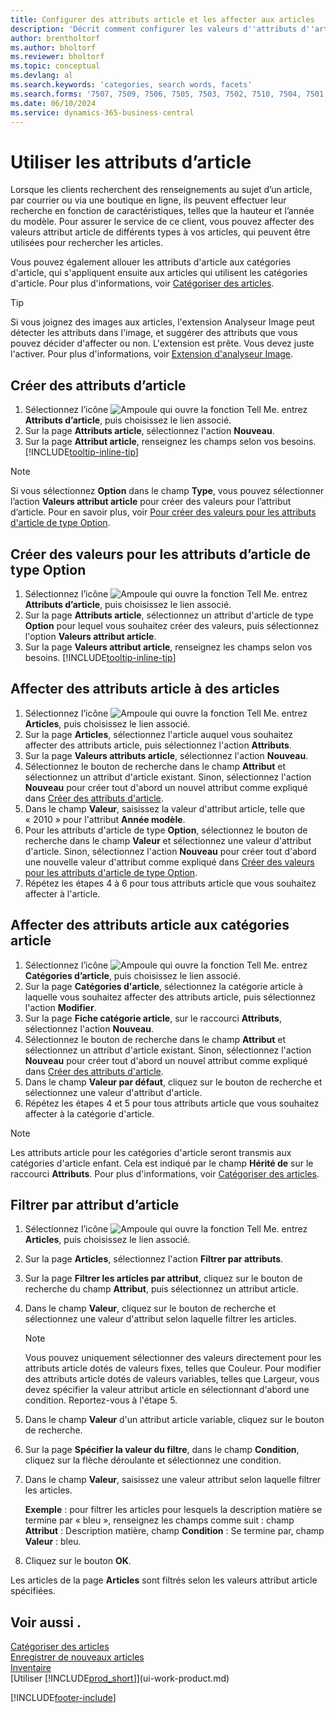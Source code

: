 ```yaml
---
title: Configurer des attributs article et les affecter aux articles
description: 'Décrit comment configurer les valeurs d''attributs d''articles, par exemple, qui peuvent être utilisées comme mots recherchés, et les affecter aux articles et aux catégories article.'
author: brentholtorf
ms.author: bholtorf
ms.reviewer: bholtorf
ms.topic: conceptual
ms.devlang: al
ms.search.keywords: 'categories, search words, facets'
ms.search.forms: '7507, 7509, 7506, 7505, 7503, 7502, 7510, 7504, 7501, 7500, 9110, 5734, 7508'
ms.date: 06/10/2024
ms.service: dynamics-365-business-central
---
```

# <a name="work-with-item-attributes"></a>Utiliser les attributs d’article

Lorsque les clients recherchent des renseignements au sujet d’un article, par courrier ou via une boutique en ligne, ils peuvent effectuer leur recherche en fonction de caractéristiques, telles que la hauteur et l’année du modèle. Pour assurer le service de ce client, vous pouvez affecter des valeurs attribut article de différents types à vos articles, qui peuvent être utilisées pour rechercher les articles.

Vous pouvez également allouer les attributs d'article aux catégories d'article, qui s'appliquent ensuite aux articles qui utilisent les catégories d'article. Pour plus d'informations, voir [Catégoriser des articles](inventory-how-categorize-items.md).

> [!TIP]  
> Si vous joignez des images aux articles, l'extension Analyseur Image peut détecter les attributs dans l'image, et suggérer des attributs que vous pouvez décider d'affecter ou non. L'extension est prête. Vous devez juste l'activer. Pour plus d'informations, voir [Extension d'analyseur Image](ui-extensions-image-analyzer.md).

## <a name="create-item-attributes"></a>Créer des attributs d’article

1. Sélectionnez l’icône ![Ampoule qui ouvre la fonction Tell Me.](media/ui-search/search_small.png "Dites-moi ce que vous voulez faire") entrez **Attributs d’article**, puis choisissez le lien associé.
2. Sur la page **Attributs article**, sélectionnez l'action **Nouveau**.
3. Sur la page **Attribut article**, renseignez les champs selon vos besoins. [!INCLUDE[tooltip-inline-tip](includes/tooltip-inline-tip_md.md)]

> [!NOTE]  
> Si vous sélectionnez **Option** dans le champ **Type**, vous pouvez sélectionner l’action **Valeurs attribut article** pour créer des valeurs pour l’attribut d’article. Pour en savoir plus, voir [Pour créer des valeurs pour les attributs d'article de type Option](inventory-how-work-item-attributes.md#create-values-for-item-attributes-of-type-option).  

## <a name="create-values-for-item-attributes-of-type-option"></a>Créer des valeurs pour les attributs d’article de type Option

1. Sélectionnez l’icône ![Ampoule qui ouvre la fonction Tell Me.](media/ui-search/search_small.png "Dites-moi ce que vous voulez faire") entrez **Attributs d’article**, puis choisissez le lien associé.
2. Sur la page **Attributs article**, sélectionnez un attribut d'article de type **Option** pour lequel vous souhaitez créer des valeurs, puis sélectionnez l'option **Valeurs attribut article**.
3. Sur la page **Valeurs attribut article**, renseignez les champs selon vos besoins. [!INCLUDE[tooltip-inline-tip](includes/tooltip-inline-tip_md.md)]

## <a name="assign-item-attributes-to-items"></a>Affecter des attributs article à des articles

1. Sélectionnez l’icône ![Ampoule qui ouvre la fonction Tell Me.](media/ui-search/search_small.png "Dites-moi ce que vous voulez faire") entrez **Articles**, puis choisissez le lien associé.
2. Sur la page **Articles**, sélectionnez l'article auquel vous souhaitez affecter des attributs article, puis sélectionnez l'action **Attributs**.
3. Sur la page **Valeurs attributs article**, sélectionnez l'action **Nouveau**.
4. Sélectionnez le bouton de recherche dans le champ **Attribut** et sélectionnez un attribut d'article existant. Sinon, sélectionnez l'action **Nouveau** pour créer tout d'abord un nouvel attribut comme expliqué dans [Créer des attributs d'article](inventory-how-work-item-attributes.md#create-item-attributes).
5. Dans le champ **Valeur**, saisissez la valeur d'attribut article, telle que « 2010 » pour l'attribut **Année modèle**.
6. Pour les attributs d'article de type **Option**, sélectionnez le bouton de recherche dans le champ **Valeur** et sélectionnez une valeur d'attribut d'article. Sinon, sélectionnez l'action **Nouveau** pour créer tout d'abord une nouvelle valeur d'attribut comme expliqué dans [Créer des valeurs pour les attributs d'article de type Option](inventory-how-work-item-attributes.md#assign-item-attributes-to-items).
7. Répétez les étapes 4 à 6 pour tous attributs article que vous souhaitez affecter à l'article.

## <a name="assign-item-attributes-to-item-categories"></a>Affecter des attributs article aux catégories article

1. Sélectionnez l’icône ![Ampoule qui ouvre la fonction Tell Me.](media/ui-search/search_small.png "Dites-moi ce que vous voulez faire") entrez **Catégories d’article**, puis choisissez le lien associé.
2. Sur la page **Catégories d'article**, sélectionnez la catégorie article à laquelle vous souhaitez affecter des attributs article, puis sélectionnez l'action **Modifier**.
3. Sur la page **Fiche catégorie article**, sur le raccourci **Attributs**, sélectionnez l'action **Nouveau**.
4. Sélectionnez le bouton de recherche dans le champ **Attribut** et sélectionnez un attribut d'article existant. Sinon, sélectionnez l'action **Nouveau** pour créer tout d'abord un nouvel attribut comme expliqué dans [Créer des attributs d'article](inventory-how-work-item-attributes.md#create-item-attributes).
5. Dans le champ **Valeur par défaut**, cliquez sur le bouton de recherche et sélectionnez une valeur d'attribut d'article.
6. Répétez les étapes 4 et 5 pour tous attributs article que vous souhaitez affecter à la catégorie d'article.

> [!NOTE]  
> Les attributs article pour les catégories d'article seront transmis aux catégories d'article enfant. Cela est indiqué par le champ **Hérité de** sur le raccourci **Attributs**. Pour plus d'informations, voir [Catégoriser des articles](inventory-how-categorize-items.md).

## <a name="filter-by-item-attributes"></a>Filtrer par attribut d’article

1. Sélectionnez l’icône ![Ampoule qui ouvre la fonction Tell Me.](media/ui-search/search_small.png "Dites-moi ce que vous voulez faire") entrez **Articles**, puis choisissez le lien associé.
2. Sur la page **Articles**, sélectionnez l'action **Filtrer par attributs**.
3. Sur la page **Filtrer les articles par attribut**, cliquez sur le bouton de recherche du champ **Attribut**, puis sélectionnez un attribut article.
4. Dans le champ **Valeur**, cliquez sur le bouton de recherche et sélectionnez une valeur d'attribut selon laquelle filtrer les articles.

    > [!NOTE]  
    > Vous pouvez uniquement sélectionner des valeurs directement pour les attributs article dotés de valeurs fixes, telles que Couleur. Pour modifier des attributs article dotés de valeurs variables, telles que Largeur, vous devez spécifier la valeur attribut article en sélectionnant d'abord une condition. Reportez-vous à l'étape 5.
5. Dans le champ **Valeur** d'un attribut article variable, cliquez sur le bouton de recherche.
6. Sur la page **Spécifier la valeur du filtre**, dans le champ **Condition**, cliquez sur la flèche déroulante et sélectionnez une condition.
7. Dans le champ **Valeur**, saisissez une valeur attribut selon laquelle filtrer les articles.

    **Exemple** : pour filtrer les articles pour lesquels la description matière se termine par « bleu », renseignez les champs comme suit : champ **Attribut** : Description matière, champ **Condition** : Se termine par, champ **Valeur** : bleu.
8. Cliquez sur le bouton **OK**.

Les articles de la page **Articles** sont filtrés selon les valeurs attribut article spécifiées.

## <a name="see-also"></a>Voir aussi .

[Catégoriser des articles](inventory-how-categorize-items.md)    
[Enregistrer de nouveaux articles](inventory-how-register-new-items.md)    
[Inventaire](inventory-manage-inventory.md)  
[Utiliser [!INCLUDE[prod_short](includes/prod_short.md)]](ui-work-product.md)  


[!INCLUDE[footer-include](includes/footer-banner.md)]
